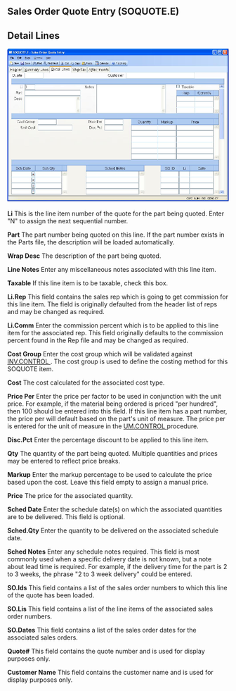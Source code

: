 ##  Sales Order Quote Entry (SOQUOTE.E)

<PageHeader />

##  Detail Lines

![](./SOQUOTE-E-3.jpg)

**Li** This is the line item number of the quote for the part being quoted.
Enter "N" to assign the next sequential number.  
  
**Part** The part number being quoted on this line. If the part number exists
in the Parts file, the description will be loaded automatically.  
  
**Wrap Desc** The description of the part being quoted.  
  
**Line Notes** Enter any miscellaneous notes associated with this line item.  
  
**Taxable** If this line item is to be taxable, check this box.  
  
**Li.Rep** This field contains the sales rep which is going to get commission
for this line item. The field is originally defaulted from the header list of
reps and may be changed as required.  
  
**Li.Comm** Enter the commission percent which is to be applied to this line
item for the associated rep. This field originally defaults to the commission
percent found in the Rep file and may be changed as required.  
  
**Cost Group** Enter the cost group which will be validated against [ INV.CONTROL ](../../../../../../../../../../../rover/AP-OVERVIEW/AP-ENTRY/AP-E/AP-E-2/INV-CONTROL) . The cost group is used to define the costing method for this SOQUOTE item.   
  
**Cost** The cost calculated for the associated cost type.  
  
**Price Per** Enter the price per factor to be used in conjunction with the unit price. For example, if the material being ordered is priced "per hundred", then 100 should be entered into this field. If this line item has a part number, the price per will default based on the part's unit of measure. The price per is entered for the unit of measure in the [ UM.CONTROL ](../../../../../../../../../../../rover/AP-OVERVIEW/AP-ENTRY/AP-E/AP-E-1/MSHIP-E/MSHIP-E-2/Parts-E/PARTS-E-1/UM-CONTROL) procedure.   
  
**Disc.Pct** Enter the percentage discount to be applied to this line item.  
  
**Qty** The quantity of the part being quoted. Multiple quantities and prices
may be entered to reflect price breaks.  
  
**Markup** Enter the markup percentage to be used to calculate the price based
upon the cost. Leave this field empty to assign a manual price.  
  
**Price** The price for the associated quantity.  
  
**Sched Date** Enter the schedule date(s) on which the associated quantities
are to be delivered. This field is optional.  
  
**Sched.Qty** Enter the quantity to be delivered on the associated schedule
date.  
  
**Sched Notes** Enter any schedule notes required. This field is most commonly
used when a specific delivery date is not known, but a note about lead time is
required. For example, if the delivery time for the part is 2 to 3 weeks, the
phrase "2 to 3 week delivery" could be entered.  
  
**SO.Ids** This field contains a list of the sales order numbers to which this
line of the quote has been loaded.  
  
**SO.Lis** This field contains a list of the line items of the associated
sales order numbers.  
  
**SO.Dates** This field contains a list of the sales order dates for the
associated sales orders.  
  
**Quote#** This field contains the quote number and is used for display
purposes only.  
  
**Customer Name** This field contains the customer name and is used for
display purposes only.  
  
  
<badge text= "Version 8.10.57" vertical="middle" />

<PageFooter />